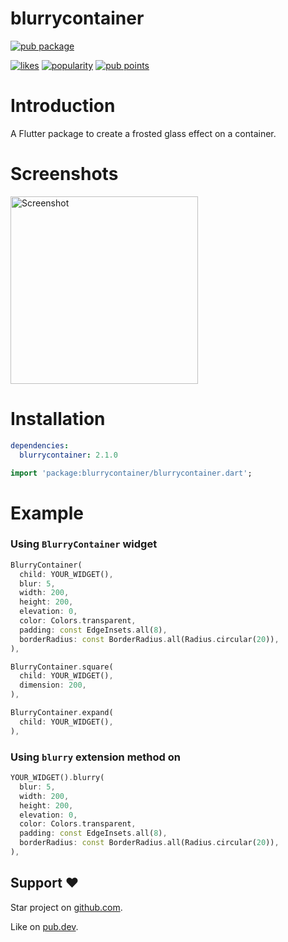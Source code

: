 # blurrycontainer

[![pub package](https://img.shields.io/pub/v/blurrycontainer.svg)](https://pub.dev/packages/blurrycontainer)

[![likes](https://img.shields.io/pub/likes/blurrycontainer)](https://pub.dev/packages/blurrycontainer/score)
[![popularity](https://img.shields.io/pub/popularity/blurrycontainer)](https://pub.dev/packages/blurrycontainer/score)
[![pub points](https://img.shields.io/pub/points/blurrycontainer)](https://pub.dev/packages/blurrycontainer/score)

# Introduction

A Flutter package to create a frosted glass effect on a container.

# Screenshots

<img src="https://raw.githubusercontent.com/kishan-dhankecha/blurrycontainer/master/screenshots/preview.png" height="300px" alt="Screenshot"/>

# Installation

```yaml
dependencies:
  blurrycontainer: 2.1.0
```

```dart
import 'package:blurrycontainer/blurrycontainer.dart';
```

# Example

### Using `BlurryContainer` widget

```dart
BlurryContainer(
  child: YOUR_WIDGET(),
  blur: 5,
  width: 200,
  height: 200,
  elevation: 0,
  color: Colors.transparent,
  padding: const EdgeInsets.all(8),
  borderRadius: const BorderRadius.all(Radius.circular(20)),
),
```

```dart
BlurryContainer.square(
  child: YOUR_WIDGET(),
  dimension: 200,
),
```

```dart
BlurryContainer.expand(
  child: YOUR_WIDGET(),
),
```


### Using `blurry` extension method on 

```dart
YOUR_WIDGET().blurry(
  blur: 5,
  width: 200,
  height: 200,
  elevation: 0,
  color: Colors.transparent,
  padding: const EdgeInsets.all(8),
  borderRadius: const BorderRadius.all(Radius.circular(20)),
),
```

## Support :heart:

Star project on [github.com](https://github.com/kishan-dhankecha/blurrycontainer).

Like on [pub.dev](https://pub.dev/packages/blurrycontainer).
